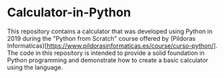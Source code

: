 # Calculator-in-Python

This repository contains a calculator that was developed using Python in 2019 during the "Python from Scratch" course offered by (Pildoras Informaticas)[https://www.pildorasinformaticas.es/course/curso-python/]. The code in this repository is intended to provide a solid foundation in Python programming and demonstrate how to create a basic calculator using the language.



